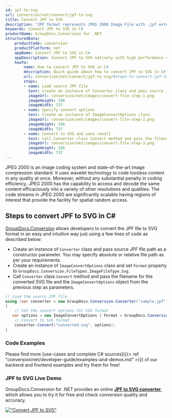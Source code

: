 ```yaml
---
id: jpf-to-svg
url: conversion/net/convert/jpf-to-svg
title: Convert JPF to SVG
description: "JPF format represents JPEG 2000 Image File with .jpf extension. Learn how to convert JPF to SVG file programmatically in C# language using GroupDocs.Conversion for .NET library."
keywords: Convert JPF to SVG in C#
productName: GroupDocs.Conversion for .NET
structuredData:
    productCode: conversion
    productPlatform: net
    appName: Convert JPF to SVG in C#
    appDescription: Convert JPF to SVG natively with high performance using C# language and server side GroupDocs.Conversion for .NET APIs, without the use of any software like Microsoft or Open Office.
    howTo:
        name: How to convert JPF to SVG in C# 
        description: Quick guide about how to convert JPF to SVG in C# with high performance and accuracy.
        url: conversion/net/convert/jpf-to-svg/#steps-to-convert-jpf-to-svg-in-c
        steps:
        - name: Load source JPF file 
          text: Create an instance of Converter class and pass source JPF file path as a constructor parameter. You may specify absolute or relative file path as per your requirements. 
          imageUrl: conversion/net/images/convert-file-step-1.png
          imageHeight: 196
          imageWidth: 737
        - name: Specify convert options 
          text: Create an instance of ImageConvertOptions class.
          imageUrl: conversion/net/images/convert-file-step-2.png
          imageHeight: 196
          imageWidth: 737
        - name: Convert to SVG and save result 
          text: Call Converter class Convert method and pass the filename for the converted HTML file and the ImageConvertOptions object from the previous step as parameters.
          imageUrl: conversion/net/images/convert-file-step-3.png
          imageHeight: 196
          imageWidth: 737
---
```


JPEG 2000 is an image coding system and state-of-the-art image compression standard. It uses wavelet technology to code lossless content in any quality at once. Moreover, without any substantial penalty in coding efficiency, JPEG 2000 has the capability to access and decode the same content efficaciously into a variety of other resolutions and qualities. The code streams in JPEG 2000 are significantly scalable having regions of interest that provide the facility for spatial random access.

## Steps to convert JPF to SVG in C#

[GroupDocs.Conversion](https://products.groupdocs.com/conversion/net) allows developers to convert the JPF file to SVG format in an easy and intuitive way just using a few lines of code as described below:

* Create an instance of `Converter` class and pass source JPF file path as a constructor parameter. You may specify absolute or relative file path as per your requirements. 
* Create an instance of `ImageConvertOptions` class and set `Format` property to `GroupDocs.Conversion.FileTypes.ImageFileType.Svg`.
* Call `Converter` class `Convert` method and pass the filename for the converted SVG file and the `ImageConvertOptions` object from the previous step as parameters.

```csharp
// Load the source JPF file
using (var converter = new GroupDocs.Conversion.Converter("sample.jpf"))
{
    // Set the convert options for SVG format
   var options = new ImageConvertOptions { Format = GroupDocs.Conversion.FileTypes.ImageFileType.Svg };
    // Convert to SVG format
    converter.Convert("converted.svg", options);
}
```

### Code Examples

Please find more [use-cases and complete C# sources]({{< ref "conversion/net/developer-guide/examples-and-demos.md" >}}) of our backend and frontend examples and try them for free!

### JPF to SVG Live Demo

GroupDocs.Conversion for .NET provides an online [**JPF to SVG converter**](https://products.groupdocs.app/conversion/jpf-to-svg), which allows you to try it for free and check conversion quality and accuracy.

[!["Convert JPF to SVG"](conversion/net/images/convert-to-svg/convert-jpf-to-svg.png)](https://products.groupdocs.app/conversion/jpf-to-svg)